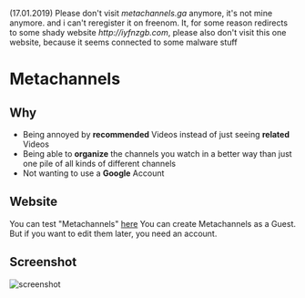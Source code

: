 (17.01.2019)
Please don't visit _metachannels.ga_ anymore, it's not mine anymore. and i can't reregister it on freenom.
It, for some reason redirects to some shady website _http://iyfnzgb.com_, please also don't visit this one website, because it seems connected to some malware stuff

# Metachannels

## Why

* Being annoyed by **recommended** Videos instead of just seeing **related** Videos
* Being able to **organize** the channels you watch in a better way than just one pile of all kinds of different channels
* Not wanting to use a **Google** Account

## Website

You can test "Metachannels" [here](http://metachannels.ga/)
You can create Metachannels as a Guest. But if you want to edit them later, you need an account.

## Screenshot

![screenshot](https://i.imgur.com/YBHIYDb.jpg)

